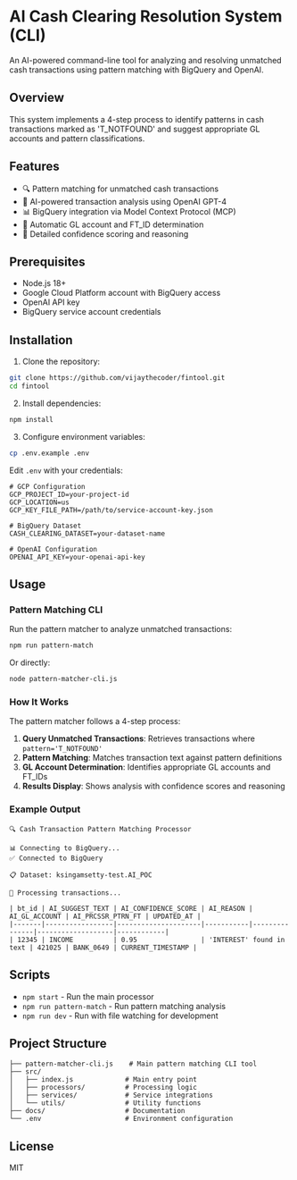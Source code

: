 # AI Cash Clearing Resolution System (CLI)

An AI-powered command-line tool for analyzing and resolving unmatched cash transactions using pattern matching with BigQuery and OpenAI.

## Overview

This system implements a 4-step process to identify patterns in cash transactions marked as 'T_NOTFOUND' and suggest appropriate GL accounts and pattern classifications.

## Features

- 🔍 Pattern matching for unmatched cash transactions
- 🤖 AI-powered transaction analysis using OpenAI GPT-4
- 📊 BigQuery integration via Model Context Protocol (MCP)
- 🎯 Automatic GL account and FT_ID determination
- 📝 Detailed confidence scoring and reasoning

## Prerequisites

- Node.js 18+ 
- Google Cloud Platform account with BigQuery access
- OpenAI API key
- BigQuery service account credentials

## Installation

1. Clone the repository:
```bash
git clone https://github.com/vijaythecoder/fintool.git
cd fintool
```

2. Install dependencies:
```bash
npm install
```

3. Configure environment variables:
```bash
cp .env.example .env
```

Edit `.env` with your credentials:
```env
# GCP Configuration
GCP_PROJECT_ID=your-project-id
GCP_LOCATION=us
GCP_KEY_FILE_PATH=/path/to/service-account-key.json

# BigQuery Dataset
CASH_CLEARING_DATASET=your-dataset-name

# OpenAI Configuration
OPENAI_API_KEY=your-openai-api-key
```

## Usage

### Pattern Matching CLI

Run the pattern matcher to analyze unmatched transactions:

```bash
npm run pattern-match
```

Or directly:

```bash
node pattern-matcher-cli.js
```

### How It Works

The pattern matcher follows a 4-step process:

1. **Query Unmatched Transactions**: Retrieves transactions where `pattern='T_NOTFOUND'`
2. **Pattern Matching**: Matches transaction text against pattern definitions
3. **GL Account Determination**: Identifies appropriate GL accounts and FT_IDs
4. **Results Display**: Shows analysis with confidence scores and reasoning

### Example Output

```
🔍 Cash Transaction Pattern Matching Processor

📊 Connecting to BigQuery...
✅ Connected to BigQuery

📋 Dataset: ksingamsetty-test.AI_POC

🔄 Processing transactions...

| bt_id | AI_SUGGEST_TEXT | AI_CONFIDENCE_SCORE | AI_REASON | AI_GL_ACCOUNT | AI_PRCSSR_PTRN_FT | UPDATED_AT |
|-------|-----------------|---------------------|-----------|---------------|-------------------|------------|
| 12345 | INCOME          | 0.95                | 'INTEREST' found in text | 421025 | BANK_0649 | CURRENT_TIMESTAMP |
```

## Scripts

- `npm start` - Run the main processor
- `npm run pattern-match` - Run pattern matching analysis
- `npm run dev` - Run with file watching for development

## Project Structure

```
├── pattern-matcher-cli.js    # Main pattern matching CLI tool
├── src/
│   ├── index.js             # Main entry point
│   ├── processors/          # Processing logic
│   ├── services/            # Service integrations
│   └── utils/               # Utility functions
├── docs/                    # Documentation
└── .env                     # Environment configuration
```

## License

MIT